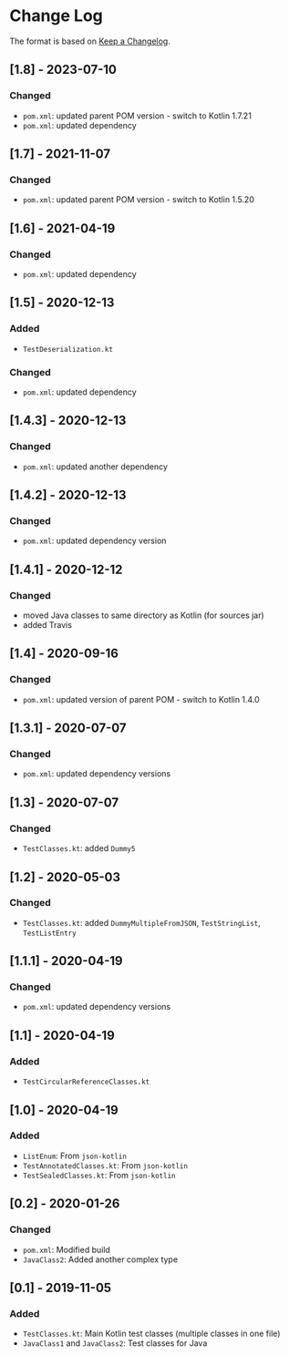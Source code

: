 # Change Log

The format is based on [Keep a Changelog](http://keepachangelog.com/).

## [1.8] - 2023-07-10
### Changed
- `pom.xml`: updated parent POM version - switch to Kotlin 1.7.21
- `pom.xml`: updated dependency

## [1.7] - 2021-11-07
### Changed
- `pom.xml`: updated parent POM version - switch to Kotlin 1.5.20

## [1.6] - 2021-04-19
### Changed
- `pom.xml`: updated dependency

## [1.5] - 2020-12-13
### Added
- `TestDeserialization.kt`
### Changed
- `pom.xml`: updated dependency

## [1.4.3] - 2020-12-13
### Changed
- `pom.xml`: updated another dependency

## [1.4.2] - 2020-12-13
### Changed
- `pom.xml`: updated dependency version

## [1.4.1] - 2020-12-12
### Changed
- moved Java classes to same directory as Kotlin (for sources jar)
- added Travis

## [1.4] - 2020-09-16
### Changed
- `pom.xml`: updated version of parent POM - switch to Kotlin 1.4.0

## [1.3.1] - 2020-07-07
### Changed
- `pom.xml`: updated dependency versions

## [1.3] - 2020-07-07
### Changed
- `TestClasses.kt`: added `Dummy5`

## [1.2] - 2020-05-03
### Changed
- `TestClasses.kt`: added `DummyMultipleFromJSON`, `TestStringList`, `TestListEntry`

## [1.1.1] - 2020-04-19
### Changed
- `pom.xml`: updated dependency versions

## [1.1] - 2020-04-19
### Added
- `TestCircularReferenceClasses.kt`

## [1.0] - 2020-04-19
### Added
- `ListEnum`: From `json-kotlin`
- `TestAnnotatedClasses.kt`: From `json-kotlin`
- `TestSealedClasses.kt`: From `json-kotlin`

## [0.2] - 2020-01-26
### Changed
- `pom.xml`: Modified build
- `JavaClass2`: Added another complex type

## [0.1] - 2019-11-05
### Added
- `TestClasses.kt`: Main Kotlin test classes (multiple classes in one file)
- `JavaClass1` and `JavaClass2`: Test classes for Java
